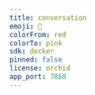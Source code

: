 ```yaml
---
title: conversation
emoji: 🚀
colorFrom: red
colorTo: pink
sdk: docker
pinned: false
license: orchid
app_port: 7860
---
```



